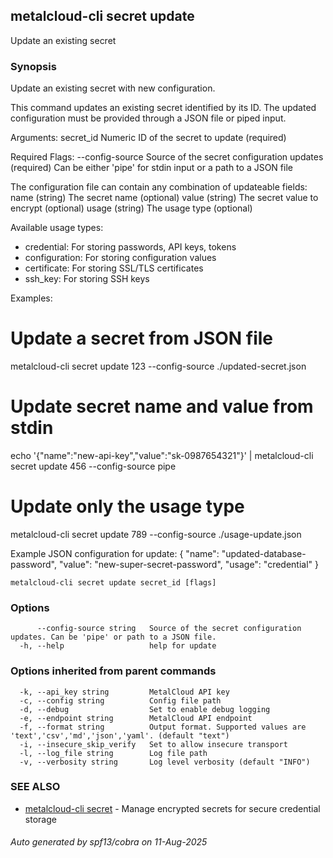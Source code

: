 ## metalcloud-cli secret update

Update an existing secret

### Synopsis

Update an existing secret with new configuration.

This command updates an existing secret identified by its ID. The updated
configuration must be provided through a JSON file or piped input.

Arguments:
  secret_id          Numeric ID of the secret to update (required)

Required Flags:
  --config-source    Source of the secret configuration updates (required)
                     Can be either 'pipe' for stdin input or a path to a JSON file

The configuration file can contain any combination of updateable fields:
  name     (string)   The secret name (optional)
  value    (string)   The secret value to encrypt (optional)
  usage    (string)   The usage type (optional)

Available usage types:
- credential: For storing passwords, API keys, tokens
- configuration: For storing configuration values
- certificate: For storing SSL/TLS certificates
- ssh_key: For storing SSH keys

Examples:
  # Update a secret from JSON file
  metalcloud-cli secret update 123 --config-source ./updated-secret.json

  # Update secret name and value from stdin
  echo '{"name":"new-api-key","value":"sk-0987654321"}' | metalcloud-cli secret update 456 --config-source pipe

  # Update only the usage type
  metalcloud-cli secret update 789 --config-source ./usage-update.json

Example JSON configuration for update:
  {
    "name": "updated-database-password",
    "value": "new-super-secret-password",
    "usage": "credential"
  }

```
metalcloud-cli secret update secret_id [flags]
```

### Options

```
      --config-source string   Source of the secret configuration updates. Can be 'pipe' or path to a JSON file.
  -h, --help                   help for update
```

### Options inherited from parent commands

```
  -k, --api_key string         MetalCloud API key
  -c, --config string          Config file path
  -d, --debug                  Set to enable debug logging
  -e, --endpoint string        MetalCloud API endpoint
  -f, --format string          Output format. Supported values are 'text','csv','md','json','yaml'. (default "text")
  -i, --insecure_skip_verify   Set to allow insecure transport
  -l, --log_file string        Log file path
  -v, --verbosity string       Log level verbosity (default "INFO")
```

### SEE ALSO

* [metalcloud-cli secret](metalcloud-cli_secret.md)	 - Manage encrypted secrets for secure credential storage

###### Auto generated by spf13/cobra on 11-Aug-2025
